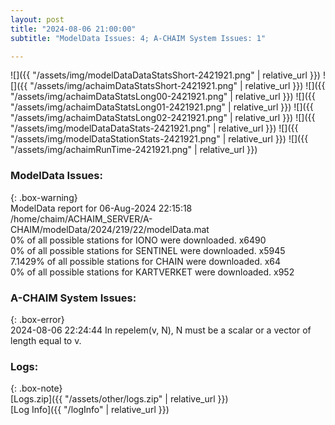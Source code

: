 ```yaml
---
layout: post
title: "2024-08-06 21:00:00"
subtitle: "ModelData Issues: 4; A-CHAIM System Issues: 1"

---
```


![]({{ "/assets/img/modelDataDataStatsShort-2421921.png" | relative_url }})
![]({{ "/assets/img/achaimDataStatsShort-2421921.png" | relative_url }})
![]({{ "/assets/img/achaimDataStatsLong00-2421921.png" | relative_url }})
![]({{ "/assets/img/achaimDataStatsLong01-2421921.png" | relative_url }})
![]({{ "/assets/img/achaimDataStatsLong02-2421921.png" | relative_url }})
![]({{ "/assets/img/modelDataDataStats-2421921.png" | relative_url }})
![]({{ "/assets/img/modelDataStationStats-2421921.png" | relative_url }})
![]({{ "/assets/img/achaimRunTime-2421921.png" | relative_url }})


### ModelData Issues:  
  
{: .box-warning}  
 ModelData report for 06-Aug-2024 22:15:18   
 /home/chaim/ACHAIM_SERVER/A-CHAIM/modelData/2024/219/22/modelData.mat   
 0% of all possible stations for IONO were downloaded. x6490   
 0% of all possible stations for SENTINEL were downloaded. x5945   
 7.1429% of all possible stations for CHAIN were downloaded. x64   
 0% of all possible stations for KARTVERKET were downloaded. x952   
  
### A-CHAIM System Issues:  
  
{: .box-error}  
2024-08-06 22:24:44 In repelem(v, N), N must be a scalar or a vector of length equal to v.  

### Logs:  
  
{: .box-note}  
[Logs.zip]({{ "/assets/other/logs.zip" | relative_url }})  
[Log Info]({{ "/logInfo" | relative_url }})  
